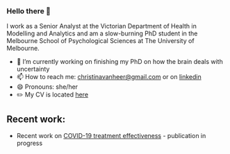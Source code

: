 ### Hello there 👋
I work as a Senior Analyst at the Victorian Department of Health in Modelling and Analytics and am a slow-burning PhD student in the Melbourne School of Psychological Sciences at The University of Melbourne. 

- 🧠 I’m currently working on finishing my PhD on how the brain deals with uncertainty 
- 📫 How to reach me: christinavanheer@gmail.com or on [linkedin](https://www.linkedin.com/in/christina-van-heer/)
- 😄 Pronouns: she/her
- ✏️ My CV is located [here](https://github.com/cvanheer/CV)

## Recent work:
- Recent work on [COVID-19 treatment effectiveness](https://theconversation.com/paxlovid-is-australias-first-line-covid-antiviral-but-lagevrio-also-prevents-severe-disease-in-over-70s-195349) - publication in progress 

